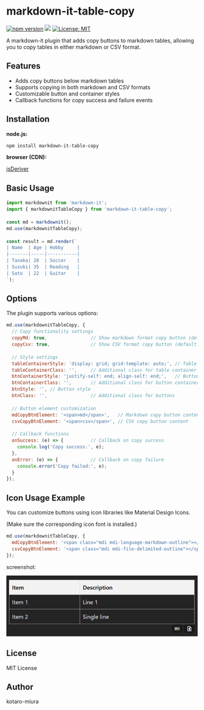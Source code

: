 # markdown-it-table-copy

[![npm version](https://badge.fury.io/js/markdown-it-table-copy.svg)](https://badge.fury.io/js/markdown-it-table-copy) [![](https://data.jsdelivr.com/v1/package/npm/markdown-it-table-copy/badge)](https://www.jsdelivr.com/package/npm/markdown-it-table-copy) [![License: MIT](https://img.shields.io/badge/License-MIT-yellow.svg)](https://opensource.org/licenses/MIT)

A markdown-it plugin that adds copy buttons to markdown tables, allowing you to copy tables in either markdown or CSV format.

## Features

- Adds copy buttons below markdown tables
- Supports copying in both markdown and CSV formats
- Customizable button and container styles
- Callback functions for copy success and failure events

## Installation

**node.js:**

```bash
npm install markdown-it-table-copy
```

**browser (CDN):**

[jsDeriver](https://www.jsdelivr.com/package/npm/markdown-it-table-copy)

## Basic Usage

```javascript
import markdownit from 'markdown-it';
import { markdownitTableCopy } from 'markdown-it-table-copy';

const md = markdownit();
md.use(markdownitTableCopy);

const result = md.render(`
| Name  | Age | Hobby     |
|-------|-----|-----------|
| Tanaka| 28  | Soccer    |
| Suzuki| 35  | Reading   |
| Sato  | 22  | Guitar    |
`);
```

## Options

The plugin supports various options:

```javascript
md.use(markdownitTableCopy, {
  // Copy functionality settings
  copyMd: true,                // Show markdown format copy button (default: true)
  copyCsv: true,               // Show CSV format copy button (default: true)

  // Style settings
  tableContainerStyle: 'display: grid; grid-template: auto;', // Table container style
  tableContainerClass: '',     // Additional class for table container
  btnContainerStyle: 'justify-self: end; align-self: end;',   // Button container style
  btnContainerClass: '',       // Additional class for button container
  btnStyle: '', // Button style
  btnClass: '',                // Additional class for buttons

  // Button element customization
  mdCopyBtnElement: '<span>md</span>',   // Markdown copy button content
  csvCopyBtnElement: '<span>csv</span>', // CSV copy button content

  // Callback functions
  onSuccess: (e) => {          // Callback on copy success
    console.log('Copy success:', e);
  },
  onError: (e) => {            // Callback on copy failure
    console.error('Copy failed:', e);
  }
});
```

## Icon Usage Example

You can customize buttons using icon libraries like Material Design Icons.

(Make sure the corresponding icon font is installed.)

```javascript
md.use(markdownitTableCopy, {
  mdCopyBtnElement: '<span class="mdi mdi-language-markdown-outline"></span>',
  csvCopyBtnElement: '<span class="mdi mdi-file-delimited-outline"></span>',
});
```

screenshot:

![screenshot](./screenshot.png)

## License

MIT License

## Author

kotaro-miura
